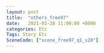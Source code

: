 ```yaml
---
layout: post
title:  "others_free97"
date:   2021-03-28 11:00:00 +0000
categories: Etc
Tags: Story Etc
SceneCode: ["scene_free97_q1_s20"]
---
```

